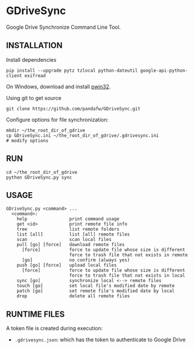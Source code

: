  GDriveSync
=============

Google Drive Synchronize Command Line Tool.


 INSTALLATION
---------------

Install dependencies

    pip install --upgrade pytz tzlocal python-dateutil google-api-python-client exifread 

On Windows, download and install [pwin32](https://sourceforge.net/projects/pywin32/).

Using git to get source

    git clone https://github.com/pandafw/GDriveSync.git
    
Configure options for file synchronization:

    mkdir ~/the_root_dir_of_gdrive
    cp GDriveSync.ini ~/the_root_dir_of_gdrive/.gdrivesync.ini
    # modify options
    

 RUN
-----

    cd ~/the_root_dir_of_gdrive
    python GDriveSync.py sync


 USAGE
-------

    GDriveSync.py <command> ...
      <command>:
        help                print command usage
        get <id>            print remote file info
        tree                list remote folders
        list [all]          list [all] remote files
        scan                scan local files
        pull [go] [force]   download remote files
          [force]           force to update file whose size is different
                            force to trash file that not exists in remote
          [go]              no confirm (always yes)
        push [go] [force]   upload local files
          [force]           force to update file whose size is different
                            force to trash file that not exists in local
        sync [go]           synchronize local <--> remote files
        touch [go]          set local file's modified date by remote
        patch [go]          set remote file's modified date by local
        drop                delete all remote files


 RUNTIME FILES
--------------------
A token file is created during execution:

* `.gdrivesync.json`: which has the token to authenticate to Google Drive
